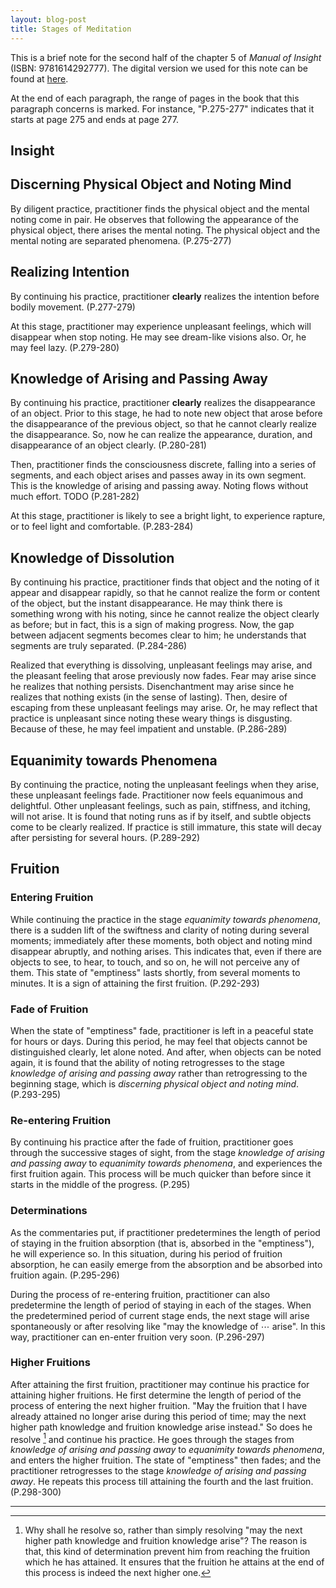 ```yaml
---
layout: blog-post
title: Stages of Meditation
---
```


This is a brief note for the second half of the chapter 5 of _Manual of Insight_ (ISBN: 9781614292777). The digital version we used for this note can be found at [here](https://wisdomexperience.org/academy/wp-content/uploads/sites/4/2016/07/Manual-of-Insight-for-Course.pdf).

At the end of each paragraph, the range of pages in the book that this paragraph concerns is marked. For instance, "P.275-277" indicates that it starts at page 275 and ends at page 277.

## Insight

## Discerning Physical Object and Noting Mind

By diligent practice, practitioner finds the physical object and the mental noting come in pair. He observes that following the appearance of the physical object, there arises the mental noting. The physical object and the mental noting are separated phenomena. (P.275-277)

## Realizing Intention

By continuing his practice, practitioner **clearly** realizes the intention before bodily movement. (P.277-279)

At this stage, practitioner may experience unpleasant feelings, which will disappear when stop noting. He may see dream-like visions also. Or, he may feel lazy. (P.279-280)

## Knowledge of Arising and Passing Away

By continuing his practice, practitioner **clearly** realizes the disappearance of an object. Prior to this stage, he had to note new object that arose before the disappearance of the previous object, so that he cannot clearly realize the disappearance. So, now he can realize the appearance, duration, and disappearance of an object clearly. (P.280-281)

Then, practitioner finds the consciousness discrete, falling into a series of segments, and each object arises and passes away in its own segment. This is the knowledge of arising and passing away. Noting flows without much effort. TODO (P.281-282)

At this stage, practitioner is likely to see a bright light, to experience rapture, or to feel light and comfortable. (P.283-284)

## Knowledge of Dissolution

By continuing his practice, practitioner finds that object and the noting of it appear and disappear rapidly, so that he cannot realize the form or content of the object, but the instant disappearance. He may think there is something wrong with his noting, since he cannot realize the object clearly as before; but in fact, this is a sign of making progress. Now, the gap between adjacent segments becomes clear to him; he understands that segments are truly separated. (P.284-286)

Realized that everything is dissolving, unpleasant feelings may arise, and the pleasant feeling that arose previously now fades. Fear may arise since he realizes that nothing persists. Disenchantment may arise since he realizes that nothing exists (in the sense of lasting). Then, desire of escaping from these unpleasant feelings may arise. Or, he may reflect that practice is unpleasant since noting these weary things is disgusting. Because of these, he may feel impatient and unstable. (P.286-289)

## Equanimity towards Phenomena

By continuing the practice, noting the unpleasant feelings when they arise, these unpleasant feelings fade. Practitioner now feels equanimous and delightful. Other unpleasant feelings, such as pain, stiffness, and itching, will not arise. It is found that noting runs as if by itself, and subtle objects come to be clearly realized. If practice is still immature, this state will decay after persisting for several hours. (P.289-292)

## Fruition

### Entering Fruition

While continuing the practice in the stage _equanimity towards phenomena_, there is a sudden lift of the swiftness and clarity of noting during several moments; immediately after these moments, both object and noting mind disappear abruptly, and nothing arises. This indicates that, even if there are objects to see, to hear, to touch, and so on, he will not perceive any of them. This state of "emptiness" lasts shortly, from several moments to minutes. It is a sign of attaining the first fruition. (P.292-293)

### Fade of Fruition

When the state of "emptiness" fade, practitioner is left in a peaceful state for hours or days. During this period, he may feel that objects cannot be distinguished clearly, let alone noted. And after, when objects can be noted again, it is found that the ability of noting retrogresses to the stage _knowledge of arising and passing away_ rather than retrogressing to the beginning stage, which is _discerning physical object and noting mind_. (P.293-295)

### Re-entering Fruition

By continuing his practice after the fade of fruition, practitioner goes through the successive stages of sight, from the stage _knowledge of arising and passing away_ to _equanimity towards phenomena_, and experiences the first fruition again. This process will be much quicker than before since it starts in the middle of the progress. (P.295)

### Determinations

As the commentaries put, if practitioner predetermines the length of period of staying in the fruition absorption (that is, absorbed in the "emptiness"), he will experience so. In this situation, during his period of fruition absorption, he can easily emerge from the absorption and be absorbed into fruition again. (P.295-296)

During the process of re-entering fruition, practitioner can also predetermine the length of period of staying in each of the stages. When the predetermined period of current stage ends, the next stage will arise spontaneously or after resolving like "may the knowledge of ⋯ arise". In this way, practitioner can en-enter fruition very soon. (P.296-297)

### Higher Fruitions

After attaining the first fruition, practitioner may continue his practice for attaining higher fruitions. He first determine the length of period of the process of entering the next higher fruition. "May the fruition that I have already attained no longer arise during this period of time; may the next higher path knowledge and fruition knowledge arise instead." So does he resolve [^resolve] and continue his practice. He goes through the stages from _knowledge of arising and passing away_ to _equanimity towards phenomena_, and enters the higher fruition. The state of "emptiness" then fades; and the practitioner retrogresses to the stage _knowledge of arising and passing away_. He repeats this process till attaining the fourth and the last fruition. (P.298-300)

  [^resolve]: Why shall he resolve so, rather than simply resolving "may the next higher path knowledge and fruition knowledge arise"? The reason is that, this kind of determination prevent him from reaching the fruition which he has attained. It ensures that the fruition he attains at the end of this process is indeed the next higher one.

---
